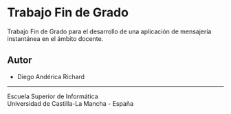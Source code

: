 # Trabajo Fin de Grado
Trabajo Fin de Grado para el desarrollo de una aplicación de mensajería instantánea en el ámbito docente.

## Autor
* Diego Andérica Richard

-----------------------------------------------------------
Escuela Superior de Informática <br>
Universidad de Castilla-La Mancha - España

